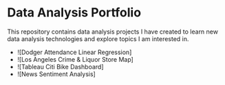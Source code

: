 # Data Analysis Portfolio

This repository contains data analysis projects I have created to learn new data analysis technologies and explore topics I am interested in.
- ![Dodger Attendance Linear Regression]
- ![Los Angeles Crime & Liquor Store Map]
- ![Tableau Citi Bike Dashboard]
- ![News Sentiment Analysis]
